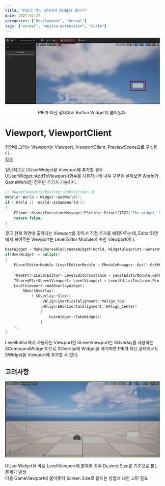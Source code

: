 ```yaml
---
title: "PIE가 아닌 상태에서 Widget 붙이기"
date: 2024-03-27
categories: ["Development", "Unreal"]
tags: ["unreal", "engine extenstion", "slate"]
---
```


![](/images/f2e28287-70f7-4e3a-ad5a-931246ab37f1.png)

<center>PIE가 아닌 상태에서 Button Widget이 붙어있다.</center>

# Viewport, ViewportClient
화면에 그리는 Viewport는 Viewport, ViewportClient, PreviewScene으로 구성된다.
<br>
[참조](https://blog.naver.com/destiny9720/221383661821)

일반적으로 UUserWidget을 Viewport에 추가할 경우 UUserWidget::AddToViewport()함수를 사용하는데 내부 구문을 살펴보면 World가 GameWorld인 경우만 추가가 가능하다.
```cpp
// UGameViewportSubsystem::AddToScreen 중
UWorld* World = Widget->GetWorld();
if (!World || !World->IsGameWorld())
{
	FFrame::KismetExecutionMessage(*FString::Printf(TEXT("The widget '%s' does not have a World."), *Widget->GetName()), ELogVerbosity::Warning);
	return false;
}
```

결국 현재 화면에 출력되는 Viewport를 찾아서 직접 추가를 해줘야하는데, Editor화면에서 보여주는 Viewport는 LevelEditor Module에 속한 Viewport이다.

```cpp
UserWidget = MakeShareable(CreateWidget(World, WidgetBlueprint->GeneratedClass.Get(), "TestWidget"));
if(UserWidget != nullptr)
{
	FLevelEditorModule &LevelEditorModule = FModuleManager::Get().GetModuleChecked<FLevelEditorModule>(TEXT("LevelEditor"));

	TWeakPtr<ILevelEditor> LevelEditorInstance = LevelEditorModule.GetLevelEditorInstance();
	TSharedPtr<SLevelViewport> LevelViewport = LevelEditorInstance.Pin()->GetActiveViewportInterface();
	LevelViewport->AddOverlayWidget(
		SNew(SOverlay)
			+ SOverlay::Slot()
				.VAlign(EVerticalAlignment::VAlign_Top)
				.HAlign(EHorizontalAlignment::HAlign_Center)
				[
					UserWidget->TakeWidget()
				]
	);
}
```

LevelEditor에서 사용하는 Viewport인 SLevelViewport는 SOverlay를 사용하는 SCompoundWidget이므로 SOverlay에 Widget을 추가하면 PIE가 아닌 상태에서도 SWidget을 Viewport에 추가할 수 있다.

## 고려사항
![](/images/737ac95d-0ba7-4a43-bc46-8480f08fb14d.png)

UUserWidget을 바로 LevelViewport에 붙여줄 경우 Desired Size를 기준으로 붙는 문제가 발생
<br>
이를 GameViewport에 붙이듯이 Screen Size로 붙이는 방법에 대한 고민 필요